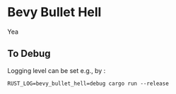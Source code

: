 # Bevy Bullet Hell

Yea

## To Debug

Logging level can be set e.g., by   :

```shell
RUST_LOG=bevy_bullet_hell=debug cargo run --release
```
